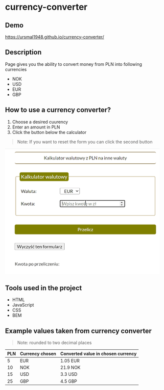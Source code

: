 # currency-converter


## Demo

 https://ursmal1948.github.io/currency-converter/
 
## Description

Page gives you the ability to convert money from PLN into following currencies 
- NOK
- USD
- EUR
- GBP



## How to use a currency converter?
1. Choose a desired cuurency
1. Enter an amount in PLN
1. Click the button below the calculator
> Note: If you want to reset the form you can click the second button
<img src="https://github.com/ursmal1948/currency-converter/blob/main/Animation.gif" width="550">

## Tools used in the project
- HTML
- JavaScript
- CSS
- BEM

 ## Example values taken from currency converter
 > Note: rounded to two decimal places
 
PLN | Currency chosen | Converted value in chosen currency 
--- | --- | --- |
5 | EUR | 1.05 EUR |
10 | NOK | 21.9 NOK |
15 | USD | 3.3 USD |
25 | GBP | 4.5 GBP |

